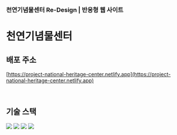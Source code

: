 ### 천연기념물센터 Re-Design | 반응형 웹 사이트

# **천연기념물센터**

## **배포 주소**

[https://project-national-heritage-center.netlify.app](https://project-national-heritage-center.netlify.app)

<br>

## **기술 스택**

<p>

  <img src="https://img.shields.io/badge/html-E34F26?style=for-the-badge&logo=html5&logoColor=white"> 
  <img src="https://img.shields.io/badge/css-1572B6?style=for-the-badge&logo=css3&logoColor=white">
  <img src="https://img.shields.io/badge/Sass-CC6699?style=for-the-badge&logo=sass&logoColor=white"> 
  <img src="https://img.shields.io/badge/javascript-F7DF1E?style=for-the-badge&logo=javascript&logoColor=black">

</p>
